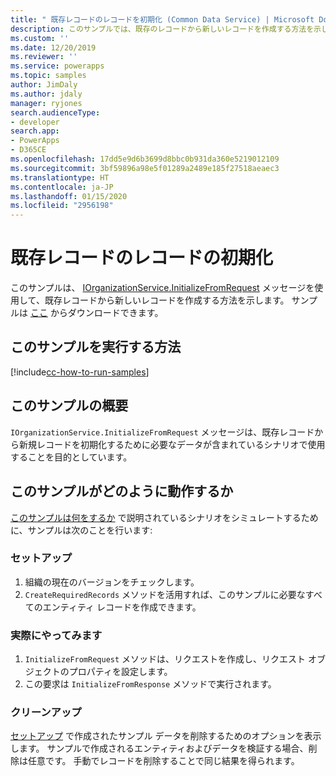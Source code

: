 ```yaml
---
title: " 既存レコードのレコードを初期化 (Common Data Service) | Microsoft Docs"
description: このサンプルでは、既存のレコードから新しいレコードを作成する方法を示します。
ms.custom: ''
ms.date: 12/20/2019
ms.reviewer: ''
ms.service: powerapps
ms.topic: samples
author: JimDaly
ms.author: jdaly
manager: ryjones
search.audienceType:
- developer
search.app:
- PowerApps
- D365CE
ms.openlocfilehash: 17dd5e9d6b3699d8bbc0b931da360e5219012109
ms.sourcegitcommit: 3bf59896a98e5f01289a2489e185f27518aeaec3
ms.translationtype: HT
ms.contentlocale: ja-JP
ms.lasthandoff: 01/15/2020
ms.locfileid: "2956198"
---
```

# <a name="initialize-a-record-from-existing-record"></a>既存レコードのレコードの初期化

このサンプルは、 [IOrganizationService.InitializeFromRequest](https://docs.microsoft.com/dotnet/api/microsoft.crm.sdk.messages.initializefromrequest?view=dynamics-general-ce-9) メッセージを使用して、既存レコードから新しいレコードを作成する方法を示します。 サンプルは [ここ](https://github.com/microsoft/PowerApps-Samples/tree/master/cds/orgsvc/C%23/InitializeRecordFromExisting) からダウンロードできます。

## <a name="how-to-run-this-sample"></a>このサンプルを実行する方法

[!include[cc-how-to-run-samples](../../includes/cc-how-to-run-samples.md)]

## <a name="what-this-sample-does"></a>このサンプルの概要

`IOrganizationService.InitializeFromRequest` メッセージは、既存レコードから新規レコードを初期化するために必要なデータが含まれているシナリオで使用することを目的としています。

## <a name="how-this-sample-works"></a>このサンプルがどのように動作するか

[このサンプルは何をするか](#what-this-sample-does) で説明されているシナリオをシミュレートするために、サンプルは次のことを行います:

### <a name="setup"></a>セットアップ

1. 組織の現在のバージョンをチェックします。
2. `CreateRequiredRecords` メソッドを活用すれば、このサンプルに必要なすべてのエンティティ レコードを作成できます。


### <a name="demonstrate"></a>実際にやってみます

1. `InitializeFromRequest` メソッドは、リクエストを作成し、リクエスト オブジェクトのプロパティを設定します。 
2. この要求は `InitializeFromResponse`  メソッドで実行されます。


### <a name="clean-up"></a>クリーンアップ

[セットアップ](#setup) で作成されたサンプル データを削除するためのオプションを表示します。 サンプルで作成されるエンティティおよびデータを検証する場合、削除は任意です。 手動でレコードを削除することで同じ結果を得られます。

